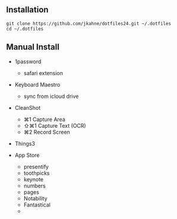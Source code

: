 
## Installation

```
git clone https://github.com/jkahne/dotfiles24.git ~/.dotfiles
cd ~/.dotfiles
```


## Manual Install

- 1password
  - safari extension

- Keyboard Maestro
  - sync from icloud drive

- CleanShot
  - ⌘1 Capture Area
  - ⇧⌘1 Capture Text (OCR)
  - ⌘2 Record Screen

- Things3

- App Store
  - presentify
  - toothpicks
  - keynote
  - numbers
  - pages
  - Notability
  - Fantastical
  -

